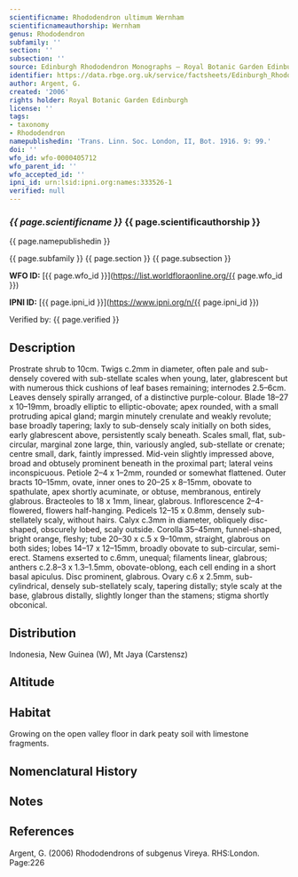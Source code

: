 ```yaml
---
scientificname: Rhododendron ultimum Wernham
scientificnameauthorship: Wernham
genus: Rhododendron
subfamily: ''
section: ''
subsection: ''
source: Edinburgh Rhododendron Monographs – Royal Botanic Garden Edinburgh
identifier: https://data.rbge.org.uk/service/factsheets/Edinburgh_Rhododendron_Monographs.xhtml
author: Argent, G.
created: '2006'
rights holder: Royal Botanic Garden Edinburgh
license: ''
tags:
- taxonomy
- Rhododendron
namepublishedin: 'Trans. Linn. Soc. London, II, Bot. 1916. 9: 99.'
doi: ''
wfo_id: wfo-0000405712
wfo_parent_id: ''
wfo_accepted_id: ''
ipni_id: urn:lsid:ipni.org:names:333526-1
verified: null
---
```

### _{{ page.scientificname }}_ {{ page.scientificauthorship }}
 {{ page.namepublishedin }}

{{ page.subfamily }} {{ page.section }} {{ page.subsection }}

**WFO ID:** [{{ page.wfo_id }}](https://list.worldfloraonline.org/{{ page.wfo_id }})

**IPNI ID:** [{{ page.ipni_id }}](https://www.ipni.org/n/{{ page.ipni_id }})

Verified by: {{ page.verified }}



## Description
Prostrate shrub to 10cm. Twigs c.2mm in diameter, often pale and sub-densely covered with sub-stellate scales when young, later, glabrescent but with numerous thick cushions of leaf bases remaining; internodes 2.5–6cm. Leaves densely spirally arranged, of a distinctive purple-colour. Blade 18–27 x 10–19mm, broadly elliptic to elliptic-obovate; apex rounded, with a small protruding apical gland; margin minutely crenulate and weakly revolute; base broadly tapering; laxly to sub-densely scaly initially on both sides, early glabrescent above, persistently scaly beneath. Scales small, flat, sub-circular, marginal zone large, thin, variously angled, sub-stellate or crenate; centre small, dark, faintly impressed. Mid-vein slightly impressed above, broad and obtusely prominent beneath in the proximal part; lateral veins inconspicuous. Petiole 2–4 x 1–2mm, rounded or somewhat flattened. Outer bracts 10–15mm, ovate, inner ones to 20–25 x 8–15mm, obovate to spathulate, apex shortly acuminate, or obtuse, membranous, entirely glabrous. Bracteoles to 18 x 1mm, linear, glabrous. Inflorescence 2–4-flowered, flowers half-hanging. Pedicels 12–15 x 0.8mm, densely sub-stellately scaly, without hairs. Calyx c.3mm in diameter, obliquely disc-shaped, obscurely lobed, scaly outside. Corolla 35–45mm, funnel-shaped, bright orange, fleshy; tube 20–30 x c.5 x 9–10mm, straight, glabrous on both sides; lobes 14–17 x 12–15mm, broadly obovate to sub-circular, semi-erect. Stamens exserted to c.6mm, unequal; filaments linear, glabrous; anthers c.2.8–3 x 1.3–1.5mm, obovate-oblong, each cell ending in a short basal apic­ulus. Disc prominent, glabrous. Ovary c.6 x 2.5mm, sub-cylindrical, densely sub-stellately scaly, tapering distally; style scaly at the base, glabrous distally, slightly longer than the stamens; stigma shortly obconical.

## Distribution
Indonesia, New Guinea (W), Mt Jaya (Carstensz)

## Altitude


## Habitat
Growing on the open valley floor in dark peaty soil with limestone fragments.

## Nomenclatural History

                       
## Notes


## References

Argent, G. (2006) Rhododendrons of subgenus Vireya. RHS:London. Page:226
